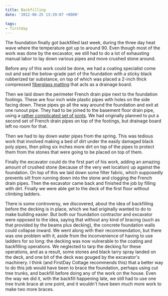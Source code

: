```yaml
---
title: Backfilling
date: '2012-06-25 13:39:07 +0000'

tags:
- firstday
---
```


The foundation finally got backfilled last week, during the three day
heat wave where the temperature got up to around 90.  Even though most
of the work was done by the excavator, we still had to do a lot of
exhausting manual labor to lay down various pipes and move crushed
stone around.

Before any of this work could be done, we had a coating specialist
come out and seal the below-grade part of the foundation with a sticky
black rubberized tar substance, on top of which was placed a 2-inch
thick compressed
[fiberglass matting](/gallery/firstday-cottage/P6200729.JPG)
that acts as a drainage board.

Then we laid down the perimeter French drain pipe next to the
foundation footings.  These are four inch wide plastic pipes with
holes on the side facing down.  These pipes go all the way around the
foundation and exit at one runout pipe.  They had to be joined to the
basement floor drain pipe, using a
[rather complicated set of joints](/gallery/firstday-cottage/P6200727.JPG).
We had originally planned to put a second set of French drain pipes on
top of the footings, but drainage board left no room for that.

Then we had to lay down water pipes from the spring. This was tedious
work that involved making a bed of dirt under the easily damaged black
poly pipes, then piling six inches more dirt on top of the pipes to
protect them from the stones that were going to be placed on top of
them.

Finally the excavator could do the first part of his work, adding an
amazing amount of crushed stone (because of the very wet location) up
against the foundation.  On top of this we laid down some filter
fabric, which supposedly prevents silt from running down into the
stone and clogging the French drain pipes.  Then the excavator came
back and finished the job by filling with dirt.  Finally we were able
get to the deck of the first floor without climbing ladders.

There is some controversy, we discovered, about the idea of
backfilling before the decking is in place, which we had originally
wanted to do to make building easier.  But both our foundation
contractor and excavator were opposed to the idea, saying that without
any kind of bracing (such as that provided by the beams plus decking),
the concrete foundation walls could collapse inward.  We went along
with their recommendation, but there was one problem with it, aside
from the inconvenience of having to use ladders for so long: the
decking was now vulnerable to the coating and backfilling operations.
We neglected to tarp the decking for these operations, and as a
result, some stones and black tarry spray landed on the deck, and one
bit of the deck was gouged by the excavator's machinery.  I think (and
FirstDay Cottage recommends this) that a better way to do this job
would have been to brace the foundation, perhaps using cut tree
trunks, and backfill before doing any of the work on the house.  Even
the way we did it, with the backfill happening late, we still had to
use one tree trunk brace at one point, and it wouldn't have been much
more work to make two more braces.
